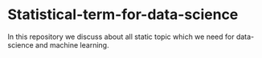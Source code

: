 # Statistical-term-for-data-science
In this repository we discuss about all static topic which we need for data-science and machine learning.
